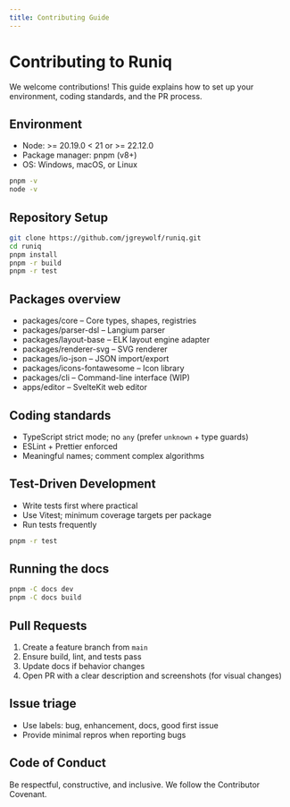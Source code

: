 ```yaml
---
title: Contributing Guide
---
```


# Contributing to Runiq

We welcome contributions! This guide explains how to set up your environment, coding standards, and the PR process.

## Environment

- Node: >= 20.19.0 < 21 or >= 22.12.0
- Package manager: pnpm (v8+)
- OS: Windows, macOS, or Linux

```bash
pnpm -v
node -v
```

## Repository Setup

```bash
git clone https://github.com/jgreywolf/runiq.git
cd runiq
pnpm install
pnpm -r build
pnpm -r test
```

## Packages overview

- packages/core – Core types, shapes, registries
- packages/parser-dsl – Langium parser
- packages/layout-base – ELK layout engine adapter
- packages/renderer-svg – SVG renderer
- packages/io-json – JSON import/export
- packages/icons-fontawesome – Icon library
- packages/cli – Command-line interface (WIP)
- apps/editor – SvelteKit web editor

## Coding standards

- TypeScript strict mode; no `any` (prefer `unknown` + type guards)
- ESLint + Prettier enforced
- Meaningful names; comment complex algorithms

## Test-Driven Development

- Write tests first where practical
- Use Vitest; minimum coverage targets per package
- Run tests frequently

```bash
pnpm -r test
```

## Running the docs

```bash
pnpm -C docs dev
pnpm -C docs build
```

## Pull Requests

1. Create a feature branch from `main`
2. Ensure build, lint, and tests pass
3. Update docs if behavior changes
4. Open PR with a clear description and screenshots (for visual changes)

## Issue triage

- Use labels: bug, enhancement, docs, good first issue
- Provide minimal repros when reporting bugs

## Code of Conduct

Be respectful, constructive, and inclusive. We follow the Contributor Covenant.
